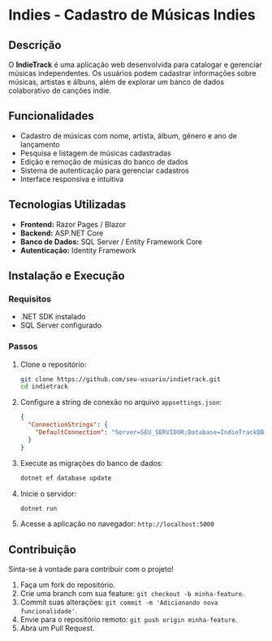 # Indies - Cadastro de Músicas Indies

## Descrição
O **IndieTrack** é uma aplicação web desenvolvida para catalogar e gerenciar músicas independentes. Os usuários podem cadastrar informações sobre músicas, artistas e álbuns, além de explorar um banco de dados colaborativo de canções indie.

## Funcionalidades
- Cadastro de músicas com nome, artista, álbum, gênero e ano de lançamento
- Pesquisa e listagem de músicas cadastradas
- Edição e remoção de músicas do banco de dados
- Sistema de autenticação para gerenciar cadastros
- Interface responsiva e intuitiva

## Tecnologias Utilizadas
- **Frontend:** Razor Pages / Blazor
- **Backend:** ASP.NET Core
- **Banco de Dados:** SQL Server / Entity Framework Core
- **Autenticação:** Identity Framework

## Instalação e Execução
### Requisitos
- .NET SDK instalado
- SQL Server configurado

### Passos
1. Clone o repositório:
   ```sh
   git clone https://github.com/seu-usuario/indietrack.git
   cd indietrack
   ```
2. Configure a string de conexão no arquivo `appsettings.json`:
   ```json
   {
     "ConnectionStrings": {
       "DefaultConnection": "Server=SEU_SERVIDOR;Database=IndieTrackDB;Trusted_Connection=True;"
     }
   }
   ```
3. Execute as migrações do banco de dados:
   ```sh
   dotnet ef database update
   ```
4. Inicie o servidor:
   ```sh
   dotnet run
   ```
5. Acesse a aplicação no navegador: `http://localhost:5000`

## Contribuição
Sinta-se à vontade para contribuir com o projeto!
1. Faça um fork do repositório.
2. Crie uma branch com sua feature: `git checkout -b minha-feature`.
3. Commit suas alterações: `git commit -m 'Adicionando nova funcionalidade'`.
4. Envie para o repositório remoto: `git push origin minha-feature`.
5. Abra um Pull Request.

